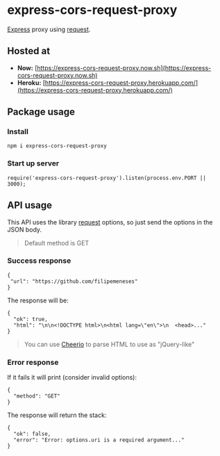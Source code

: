 # express-cors-request-proxy

[Express](https://github.com/expressjs/express/) proxy using [request](https://github.com/request/request).

## Hosted at

- **Now:** [https://express-cors-request-proxy.now.sh](https://express-cors-request-proxy.now.sh)
- **Heroku:** [https://express-cors-request-proxy.herokuapp.com/](https://express-cors-request-proxy.herokuapp.com/)

## Package usage

### Install
```
npm i express-cors-request-proxy
```

### Start up server

```
require('express-cors-request-proxy').listen(process.env.PORT || 3000);
```

## API usage

This API uses the library [request](https://github.com/request/request) options, so just send the options in the JSON body.

> Default method is GET

### Success response

```
{
 "url": "https://github.com/filipemeneses"
}
```

The response will be:

```
{
  "ok": true,
  "html": "\n\n<!DOCTYPE html>\n<html lang=\"en\">\n  <head>..."
}
```

> You can use [Cheerio](https://github.com/cheeriojs/cheerio) to parse HTML to use as "jQuery-like"

### Error response

If it fails it will print (consider invalid options):

```
{
  "method": "GET"
}
```

The response will return the stack:

```
{
  "ok": false,
  "error": "Error: options.uri is a required argument..."
}
```
